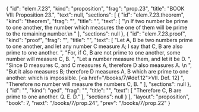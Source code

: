 {
  "id": "elem.7.23",
  "kind": "proposition",
  "frag": "prop.23",
  "title": "BOOK VII: Proposition 23.",
  "text": null,
  "sections": [
    {
      "id": "elem.7.23.theorem",
      "kind": "theorem",
      "frag": "",
      "title": "",
      "text": [
        "\n       If two number be prime to one another, the number which measures the one of them will be prime to the remaining number.\n      "
      ],
      "sections": null
    },
    {
      "id": "elem.7.23.proof",
      "kind": "proof",
      "frag": "",
      "title": "",
      "text": [
        "Let A, B be two numbers prime to one another, and let any number C measure A; I say that C, B are also prime to one another. ",
        "For, if C, B are not prime to one another, some number will measure C, B. ",
        "Let a number measure them, and let it be D. ",
        "Since D measures C, and C measures A, therefore D also measures A. \n      ",
        "But it also measures B; therefore D measures A, B which are prime to one another: which is impossible. [<a href=\"/books/7/#def.12\">VII. Def. 12</a>] ",
        "Therefore no number will measure the numbers C, B. "
      ],
      "sections": null
    },
    {
      "id": "",
      "kind": "qed",
      "frag": "",
      "title": "",
      "text": [
        "Therefore C, B are prime to one another. Q. E. D."
      ],
      "sections": null
    }
  ],
  "layout": "proposition",
  "book": 7,
  "next": "/books/7/prop.24",
  "prev": "/books/7/prop.22"
}

